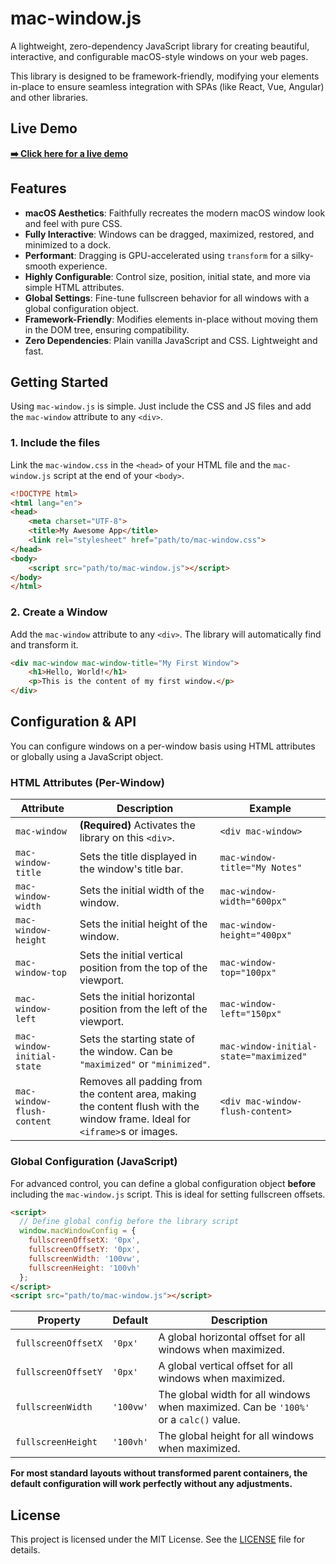 # mac-window.js

[](https://opensource.org/licenses/MIT)

A lightweight, zero-dependency JavaScript library for creating beautiful, interactive, and configurable macOS-style windows on your web pages.

This library is designed to be framework-friendly, modifying your elements in-place to ensure seamless integration with SPAs (like React, Vue, Angular) and other libraries.

## Live Demo

**[➡️ Click here for a live demo](https://kevinhuang001.github.io/mac-window.js/)**

## Features

  - **macOS Aesthetics**: Faithfully recreates the modern macOS window look and feel with pure CSS.
  - **Fully Interactive**: Windows can be dragged, maximized, restored, and minimized to a dock.
  - **Performant**: Dragging is GPU-accelerated using `transform` for a silky-smooth experience.
  - **Highly Configurable**: Control size, position, initial state, and more via simple HTML attributes.
  - **Global Settings**: Fine-tune fullscreen behavior for all windows with a global configuration object.
  - **Framework-Friendly**: Modifies elements in-place without moving them in the DOM tree, ensuring compatibility.
  - **Zero Dependencies**: Plain vanilla JavaScript and CSS. Lightweight and fast.

## Getting Started

Using `mac-window.js` is simple. Just include the CSS and JS files and add the `mac-window` attribute to any `<div>`.

### 1\. Include the files

Link the `mac-window.css` in the `<head>` of your HTML file and the `mac-window.js` script at the end of your `<body>`.

```html
<!DOCTYPE html>
<html lang="en">
<head>
    <meta charset="UTF-8">
    <title>My Awesome App</title>
    <link rel="stylesheet" href="path/to/mac-window.css">
</head>
<body>
    <script src="path/to/mac-window.js"></script>
</body>
</html>
```

### 2\. Create a Window

Add the `mac-window` attribute to any `<div>`. The library will automatically find and transform it.

```html
<div mac-window mac-window-title="My First Window">
    <h1>Hello, World!</h1>
    <p>This is the content of my first window.</p>
</div>
```

## Configuration & API

You can configure windows on a per-window basis using HTML attributes or globally using a JavaScript object.

### HTML Attributes (Per-Window)

| Attribute                   | Description                                                                                                                              | Example                               |
| --------------------------- | ---------------------------------------------------------------------------------------------------------------------------------------- | ------------------------------------- |
| `mac-window`                | **(Required)** Activates the library on this `<div>`.                                                                                    | `<div mac-window>`                    |
| `mac-window-title`          | Sets the title displayed in the window's title bar.                                                                                      | `mac-window-title="My Notes"`         |
| `mac-window-width`          | Sets the initial width of the window.                                                                                                    | `mac-window-width="600px"`            |
| `mac-window-height`         | Sets the initial height of the window.                                                                                                   | `mac-window-height="400px"`           |
| `mac-window-top`            | Sets the initial vertical position from the top of the viewport.                                                                         | `mac-window-top="100px"`              |
| `mac-window-left`           | Sets the initial horizontal position from the left of the viewport.                                                                      | `mac-window-left="150px"`             |
| `mac-window-initial-state`  | Sets the starting state of the window. Can be `"maximized"` or `"minimized"`.                                                            | `mac-window-initial-state="maximized"` |
| `mac-window-flush-content`  | Removes all padding from the content area, making the content flush with the window frame. Ideal for `<iframe>`s or images. | `<div mac-window-flush-content>`      |

### Global Configuration (JavaScript)

For advanced control, you can define a global configuration object **before** including the `mac-window.js` script. This is ideal for setting fullscreen offsets.

```html
<script>
  // Define global config before the library script
  window.macWindowConfig = {
    fullscreenOffsetX: '0px',
    fullscreenOffsetY: '0px',
    fullscreenWidth: '100vw',
    fullscreenHeight: '100vh'
  };
</script>
<script src="path/to/mac-window.js"></script>
```

| Property             | Default    | Description                                                                                             |
| -------------------- | ---------- | ------------------------------------------------------------------------------------------------------- |
| `fullscreenOffsetX`  | `'0px'`      | A global horizontal offset for all windows when maximized.                                              |
| `fullscreenOffsetY`  | `'0px'`      | A global vertical offset for all windows when maximized.                                                |
| `fullscreenWidth`    | `'100vw'`    | The global width for all windows when maximized. Can be `'100%'` or a `calc()` value.                   |
| `fullscreenHeight`   | `'100vh'`    | The global height for all windows when maximized.                                                       |

**For most standard layouts without transformed parent containers, the default configuration will work perfectly without any adjustments.**

## License

This project is licensed under the MIT License. See the [LICENSE](./LICENSE) file for details.